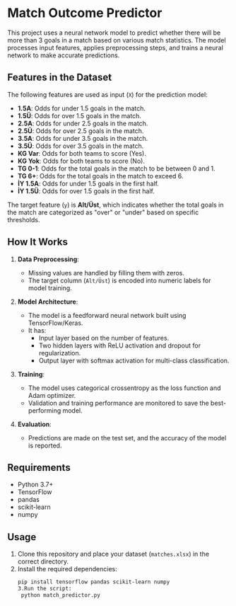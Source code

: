 # Match Outcome Predictor

This project uses a neural network model to predict whether there will be more than 3 goals in a match based on various match statistics. The model processes input features, applies preprocessing steps, and trains a neural network to make accurate predictions.

## Features in the Dataset

The following features are used as input (`X`) for the prediction model:

- **1.5A**: Odds for under 1.5 goals in the match.
- **1.5Ü**: Odds for over 1.5 goals in the match.
- **2.5A**: Odds for under 2.5 goals in the match.
- **2.5Ü**: Odds for over 2.5 goals in the match.
- **3.5A**: Odds for under 3.5 goals in the match.
- **3.5Ü**: Odds for over 3.5 goals in the match.
- **KG Var**: Odds for both teams to score (Yes).
- **KG Yok**: Odds for both teams to score (No).
- **TG 0-1**: Odds for the total goals in the match to be between 0 and 1.
- **TG 6+**: Odds for the total goals in the match to exceed 6.
- **İY 1.5A**: Odds for under 1.5 goals in the first half.
- **İY 1.5Ü**: Odds for over 1.5 goals in the first half.

The target feature (`y`) is **Alt/Üst**, which indicates whether the total goals in the match are categorized as "over" or "under" based on specific thresholds.

## How It Works

1. **Data Preprocessing**:

   - Missing values are handled by filling them with zeros.
   - The target column (`Alt/Üst`) is encoded into numeric labels for model training.

2. **Model Architecture**:

   - The model is a feedforward neural network built using TensorFlow/Keras.
   - It has:
     - Input layer based on the number of features.
     - Two hidden layers with ReLU activation and dropout for regularization.
     - Output layer with softmax activation for multi-class classification.

3. **Training**:

   - The model uses categorical crossentropy as the loss function and Adam optimizer.
   - Validation and training performance are monitored to save the best-performing model.

4. **Evaluation**:
   - Predictions are made on the test set, and the accuracy of the model is reported.

## Requirements

- Python 3.7+
- TensorFlow
- pandas
- scikit-learn
- numpy

## Usage

1. Clone this repository and place your dataset (`matches.xlsx`) in the correct directory.
2. Install the required dependencies:
   ```bash
   pip install tensorflow pandas scikit-learn numpy
   3.Run the script:
    python match_predictor.py
   ```
